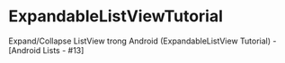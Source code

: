 # ExpandableListViewTutorial
Expand/Collapse ListView trong Android (ExpandableListView Tutorial) - [Android Lists - #13]